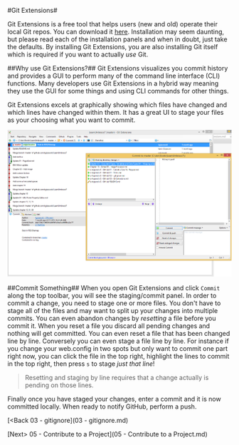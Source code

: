 #Git Extensions#

Git Extensions is a free tool that helps users (new and old) operate their local Git repos.  You can download it [here](https://code.google.com/p/gitextensions/).  Installation may seem daunting, but please read each of the installation panels and when in doubt, just take the defaults.  By installing Git Extensions, you are also installing Git itself which is required if you want to actually *use* Git.

##Why use Git Extensions?##
Git Extensions visualizes you commit history and provides a GUI to perform many of the command line interface (CLI) functions.  Many developers use Git Extensions in a hybrid way meaning they use the GUI for some things and using CLI commands for other things.

Git Extensions excels at graphically showing which files have changed and which lines have changed within them.  It has a great UI to stage your files as your choosing what you want to commit.

![git-extensions.png](assets/git-extensions.png)

##Commit Something##
When you open Git Extensions and click `Commit` along the top toolbar, you will see the staging/commit panel.  In order to commit a change, you need to stage one or more files.  You don't have to stage all of the files and may want to split up your changes into multiple commits.  You can even abandon changes by *resetting* a file before you commit it.  When you reset a file you discard all pending changes and nothing will get committed.  You can even reset a file that has been changed line by line.  Conversely you can even stage a file line by line.  For instance if you change your web.config in two spots but only want to commit one part right now, you can click the file in the top right, highlight the lines to commit in the top right, then press `s` to stage *just that line*!

>Resetting and staging by line requires that a change actually is pending on those lines.

Finally once you have staged your changes, enter a commit and it is now committed locally.  When ready to notify GitHub, perform a push.

[<Back 03 - gitignore](03 - gitignore.md)

[Next> 05 - Contribute to a Project](05 - Contribute to a Project.md)

